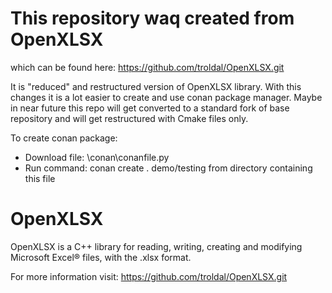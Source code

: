 # This repository waq created from OpenXLSX
which can be found here:
https://github.com/troldal/OpenXLSX.git

It is "reduced" and restructured version of OpenXLSX library. With this changes it is a lot easier to create and use conan package manager.
Maybe in near future this repo will get converted to a standard fork of base repository and will get restructured with Cmake files only.

To create conan package:
- Download file: \conan\conanfile.py
- Run command: conan create . demo/testing from directory containing this file

# OpenXLSX

OpenXLSX is a C++ library for reading, writing, creating and modifying
Microsoft Excel® files, with the .xlsx format.

For more information visit:
https://github.com/troldal/OpenXLSX.git
